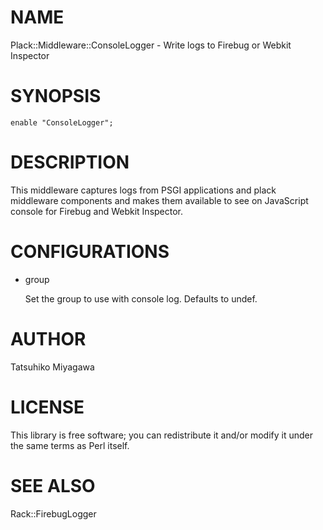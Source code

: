 # NAME

Plack::Middleware::ConsoleLogger - Write logs to Firebug or Webkit Inspector

# SYNOPSIS

    enable "ConsoleLogger";

# DESCRIPTION

This middleware captures logs from PSGI applications and plack
middleware components and makes them available to see on JavaScript
console for Firebug and Webkit Inspector.

# CONFIGURATIONS

- group

    Set the group to use with console log. Defaults to undef.

# AUTHOR

Tatsuhiko Miyagawa

# LICENSE

This library is free software; you can redistribute it and/or modify
it under the same terms as Perl itself.

# SEE ALSO

Rack::FirebugLogger
